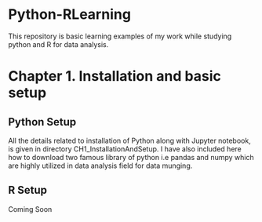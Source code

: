 # Python-RLearning
This repository is basic learning examples of my work while studying python and R for data analysis.

# Chapter 1. Installation and basic setup

## Python Setup

All the details related to installation of Python along with Jupyter notebook, is given in directory CH1_InstallationAndSetup. I have also included here how to download two famous library of python i.e pandas and numpy
which are highly utilized in data analysis field for data munging.

## R Setup

Coming Soon